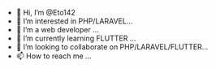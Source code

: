 - 👋 Hi, I’m @Eto142
- 👀 I’m interested in PHP/LARAVEL...
- 🌱 I’m a web developer ...
- 🌱 I’m currently learning FLUTTER ...
- 💞️ I’m looking to collaborate on PHP/LARAVEL/FLUTTER...
- 📫 How to reach me ...

<!---
Eto142/Eto142 is a ✨ special ✨ repository because its `README.md` (this file) appears on your GitHub profile.
You can click the Preview link to take a look at your changes.
--->
